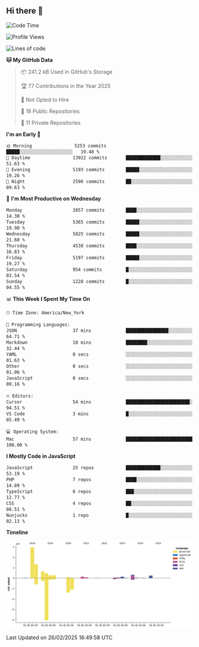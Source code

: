 ## Hi there 👋

<!--START_SECTION:waka-->
![Code Time](http://img.shields.io/badge/Code%20Time-346%20hrs%203%20mins-blue)

![Profile Views](http://img.shields.io/badge/Profile%20Views-0-blue)

![Lines of code](https://img.shields.io/badge/From%20Hello%20World%20I%27ve%20Written-70.9%20million%20lines%20of%20code-blue)

**🐱 My GitHub Data** 

> 📦 241.2 kB Used in GitHub's Storage 
 > 
> 🏆 77 Contributions in the Year 2025
 > 
> 🚫 Not Opted to Hire
 > 
> 📜 18 Public Repositories 
 > 
> 🔑 11 Private Repositories 
 > 
**I'm an Early 🐤** 

```text
🌞 Morning                5253 commits        █████░░░░░░░░░░░░░░░░░░░░   19.48 % 
🌆 Daytime                13922 commits       █████████████░░░░░░░░░░░░   51.63 % 
🌃 Evening                5193 commits        █████░░░░░░░░░░░░░░░░░░░░   19.26 % 
🌙 Night                  2596 commits        ██░░░░░░░░░░░░░░░░░░░░░░░   09.63 % 
```
📅 **I'm Most Productive on Wednesday** 

```text
Monday                   3857 commits        ████░░░░░░░░░░░░░░░░░░░░░   14.30 % 
Tuesday                  5365 commits        █████░░░░░░░░░░░░░░░░░░░░   19.90 % 
Wednesday                5825 commits        █████░░░░░░░░░░░░░░░░░░░░   21.60 % 
Thursday                 4538 commits        ████░░░░░░░░░░░░░░░░░░░░░   16.83 % 
Friday                   5197 commits        █████░░░░░░░░░░░░░░░░░░░░   19.27 % 
Saturday                 954 commits         █░░░░░░░░░░░░░░░░░░░░░░░░   03.54 % 
Sunday                   1228 commits        █░░░░░░░░░░░░░░░░░░░░░░░░   04.55 % 
```


📊 **This Week I Spent My Time On** 

```text
🕑︎ Time Zone: America/New_York

💬 Programming Languages: 
JSON                     37 mins             ████████████████░░░░░░░░░   64.71 % 
Markdown                 18 mins             ████████░░░░░░░░░░░░░░░░░   32.44 % 
YAML                     0 secs              ░░░░░░░░░░░░░░░░░░░░░░░░░   01.63 % 
Other                    0 secs              ░░░░░░░░░░░░░░░░░░░░░░░░░   01.06 % 
JavaScript               0 secs              ░░░░░░░░░░░░░░░░░░░░░░░░░   00.16 % 

🔥 Editors: 
Cursor                   54 mins             ████████████████████████░   94.51 % 
VS Code                  3 mins              █░░░░░░░░░░░░░░░░░░░░░░░░   05.49 % 

💻 Operating System: 
Mac                      57 mins             █████████████████████████   100.00 % 
```

**I Mostly Code in JavaScript** 

```text
JavaScript               25 repos            █████████████░░░░░░░░░░░░   53.19 % 
PHP                      7 repos             ████░░░░░░░░░░░░░░░░░░░░░   14.89 % 
TypeScript               6 repos             ███░░░░░░░░░░░░░░░░░░░░░░   12.77 % 
CSS                      4 repos             ██░░░░░░░░░░░░░░░░░░░░░░░   08.51 % 
Nunjucks                 1 repo              █░░░░░░░░░░░░░░░░░░░░░░░░   02.13 % 
```



**Timeline**

![Lines of Code chart](https://raw.githubusercontent.com/wilbertcaba/wilbertcaba/main/assets/bar_graph.png)


 Last Updated on 26/02/2025 18:49:58 UTC
<!--END_SECTION:waka-->

<!--
**wilbertcaba/wilbertcaba** is a ✨ _special_ ✨ repository because its `README.md` (this file) appears on your GitHub profile.

Here are some ideas to get you started:

- 🔭 I’m currently working on ...
- 🌱 I’m currently learning ...
- 👯 I’m looking to collaborate on ...
- 🤔 I’m looking for help with ...
- 💬 Ask me about ...
- 📫 How to reach me: ...
- 😄 Pronouns: ...
- ⚡ Fun fact: ...
-->
